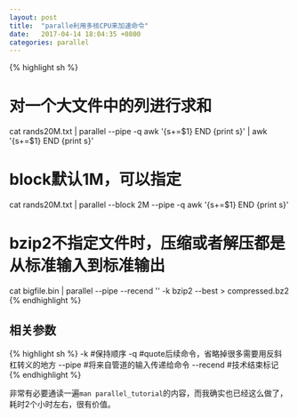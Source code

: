 ```yaml
---
layout: post
title:  "paralle利用多核CPU来加速命令"
date:   2017-04-14 18:04:35 +0800
categories: parallel
---
```


{% highlight sh %}
# 对一个大文件中的列进行求和
cat rands20M.txt | parallel --pipe -q awk '{s+=$1} END {print s}' | awk '{s+=$1} END {print s}'
# block默认1M，可以指定
cat rands20M.txt | parallel --block 2M --pipe -q awk '{s+=$1} END {print s}'

# bzip2不指定文件时，压缩或者解压都是从标准输入到标准输出
cat bigfile.bin | parallel --pipe --recend '' -k bzip2 --best > compressed.bz2
{% endhighlight %}

## 相关参数
{% highlight sh %}
-k            #保持顺序
-q            #quote后续命令，省略掉很多需要用反斜杠转义的地方
--pipe        #将来自管道的输入传递给命令
--recend      #技术结束标记
{% endhighlight %}

非常有必要通读一遍`man parallel_tutorial`的内容，而我确实也已经这么做了，耗时2个小时左右，很有价值。
